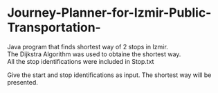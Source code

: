 # Journey-Planner-for-Izmir-Public-Transportation-
Java program that finds shortest way of 2 stops in Izmir.  
The Dijkstra Algorithm was used to obtaine the shortest way.   
All the stop identifications were included in Stop.txt  
  
Give the start and stop identifications as input. The shortest way will be presented.
